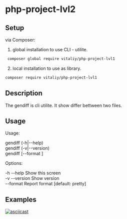 # php-project-lvl2

## Setup
via Composer:
1. global installation to use CLI - utilite.

```sh
 composer global require vitaliy/php-project-lvl1
 ```
 2. local installation to use as library.
 ```sh
 composer require vitaliy/php-project-lvl1
 ```
## Description

The gendiff is cli utilite. It show differ bettween two files.

 ## Usage
 
Usage:

   gendiff (-h|--help)  
   gendiff (-v|--version)  
   gendiff [--format <fmt>] <firstFile> <secondFile>

Options:

  -h --help                     Show this screen  
  -v --version                  Show version  
  --format <fmt>                Report format [default: pretty]  
  
  ## Examples
  
  [![asciicast](https://asciinema.org/a/7j0n8OcZsSfP3GIcHuVNyhgFe.svg)](https://asciinema.org/a/7j0n8OcZsSfP3GIcHuVNyhgFe)
  
  
